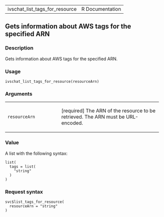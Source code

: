 <table style="width: 100%;">
<tbody>
<tr class="odd">
<td>ivschat_list_tags_for_resource</td>
<td style="text-align: right;">R Documentation</td>
</tr>
</tbody>
</table>

## Gets information about AWS tags for the specified ARN

### Description

Gets information about AWS tags for the specified ARN.

### Usage

    ivschat_list_tags_for_resource(resourceArn)

### Arguments

<table>
<colgroup>
<col style="width: 35%" />
<col style="width: 65%" />
</colgroup>
<tbody>
<tr class="odd">
<td><code
id="ivschat_list_tags_for_resource_:_resourceArn">resourceArn</code></td>
<td><p>[required] The ARN of the resource to be retrieved. The ARN must
be URL-encoded.</p></td>
</tr>
</tbody>
</table>

### Value

A list with the following syntax:

    list(
      tags = list(
        "string"
      )
    )

### Request syntax

    svc$list_tags_for_resource(
      resourceArn = "string"
    )
